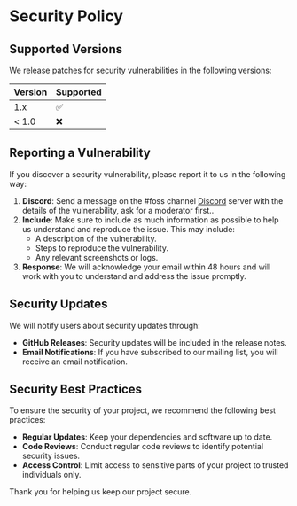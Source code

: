 # Security Policy

## Supported Versions

We release patches for security vulnerabilities in the following versions:

| Version | Supported          |
| ------- | ------------------ |
| 1.x     | :white_check_mark: |
| < 1.0   | :x:                |

## Reporting a Vulnerability

If you discover a security vulnerability, please report it to us in the following way:

1. **Discord**: Send a message on the #foss channel [Discord](https://discord.gg/DrcSKZnd) server with the details of the vulnerability, ask for a moderator first..
2. **Include**: Make sure to include as much information as possible to help us understand and reproduce the issue. This may include:
   - A description of the vulnerability.
   - Steps to reproduce the vulnerability.
   - Any relevant screenshots or logs.
3. **Response**: We will acknowledge your email within 48 hours and will work with you to understand and address the issue promptly.

## Security Updates

We will notify users about security updates through:

- **GitHub Releases**: Security updates will be included in the release notes.
- **Email Notifications**: If you have subscribed to our mailing list, you will receive an email notification.

## Security Best Practices

To ensure the security of your project, we recommend the following best practices:

- **Regular Updates**: Keep your dependencies and software up to date.
- **Code Reviews**: Conduct regular code reviews to identify potential security issues.
- **Access Control**: Limit access to sensitive parts of your project to trusted individuals only.

Thank you for helping us keep our project secure.
